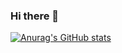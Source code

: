 ### Hi there 👋

[![Anurag's GitHub stats](https://github-readme-stats.vercel.app/apidengbo11=anuraghazra)](https://github.com/anuraghazra/github-readme-stats)
